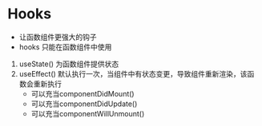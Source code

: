 # Hooks
- 让函数组件更强大的钩子
- hooks 只能在函数组件中使用

1. useState() 为函数组件提供状态
2. useEffect() 默认执行一次，当组件中有状态变更，导致组件重新渲染，该函数会重新执行
    - 可以充当componentDidMount()
    - 可以充当componentDidUpdate()
    - 可以充当componentWillUnmount()


    